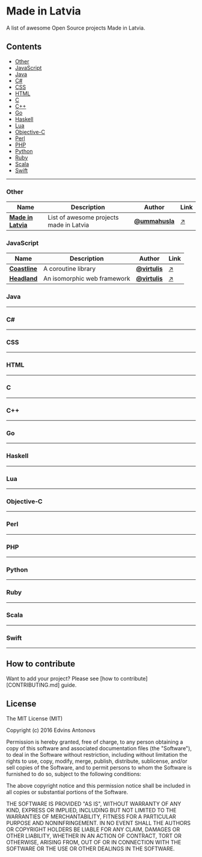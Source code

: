 # Made in Latvia

A list of awesome Open Source projects Made in Latvia.

## Contents

 - [Other](#other)
 - [JavaScript](#javascript)
 - [Java](#java)
 - [C#](#csharp)
 - [CSS](#css)
 - [HTML](#html)
 - [C](#c)
 - [C++](#cpp)
 - [Go](#go)
 - [Haskell](#haskell)
 - [Lua](#lua)
 - [Objective-C](#objective-c)
 - [Perl](#perl)
 - [PHP](#php)
 - [Python](#python)
 - [Ruby](#ruby)
 - [Scala](#scala)
 - [Swift](#swift)

___

### <a name="other"></a> Other

Name | Description | Author | Link
 --- | --- | --- | ---
 [**Made in Latvia**](https://github.com/ummahusla/Made-in-Latvia) | List of awesome projects made in Latvia | [**@ummahusla**](https://github.com/ummahusla) | [:arrow_upper_right:](https://github.com/ummahusla/Made-in-Latvia)

### <a name="javascript"></a> JavaScript

Name | Description | Author | Link
 --- | --- | --- | ---
 [**Coastline**](http://coastline.very.lv) | A coroutine library | [**@virtulis**](https://github.com/virtulis) | [:arrow_upper_right:](http://coastline.very.lv)
 [**Headland**](https://headland.io) | An isomorphic web framework | [**@virtulis**](https://github.com/virtulis) | [:arrow_upper_right:](https://headland.io)

### <a name="java"></a> Java

___

### <a name="csharp"></a> C# #

___

### <a name="css"></a> CSS

___

### <a name="html"></a> HTML

___

### <a name="c"></a> C

___

### <a name="cpp"></a> C++

___

### <a name="go"></a> Go

___

### <a name="haskell"></a> Haskell

___

### <a name="lua"></a> Lua

___

### <a name="objective-c"></a> Objective-C

___

### <a name="perl"></a> Perl

___

### <a name="php"></a> PHP

___

### <a name="python"></a> Python

___

### <a name="ruby"></a> Ruby

___

### <a name="scala"></a> Scala

___

### <a name="swift"></a> Swift

___


## How to contribute

Want to add your project? Please see [how to contribute][CONTRIBUTING.md] guide.

## License

The MIT License (MIT)

Copyright (c) 2016 Edvins Antonovs

Permission is hereby granted, free of charge, to any person obtaining a copy
of this software and associated documentation files (the "Software"), to deal
in the Software without restriction, including without limitation the rights
to use, copy, modify, merge, publish, distribute, sublicense, and/or sell
copies of the Software, and to permit persons to whom the Software is
furnished to do so, subject to the following conditions:

The above copyright notice and this permission notice shall be included in all
copies or substantial portions of the Software.

THE SOFTWARE IS PROVIDED "AS IS", WITHOUT WARRANTY OF ANY KIND, EXPRESS OR
IMPLIED, INCLUDING BUT NOT LIMITED TO THE WARRANTIES OF MERCHANTABILITY,
FITNESS FOR A PARTICULAR PURPOSE AND NONINFRINGEMENT. IN NO EVENT SHALL THE
AUTHORS OR COPYRIGHT HOLDERS BE LIABLE FOR ANY CLAIM, DAMAGES OR OTHER
LIABILITY, WHETHER IN AN ACTION OF CONTRACT, TORT OR OTHERWISE, ARISING FROM,
OUT OF OR IN CONNECTION WITH THE SOFTWARE OR THE USE OR OTHER DEALINGS IN THE
SOFTWARE.
